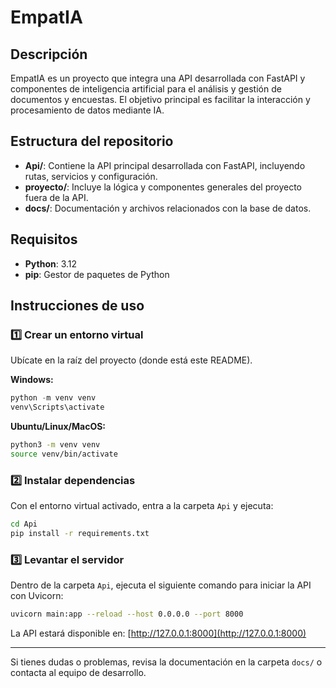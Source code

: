 # EmpatIA

## Descripción

EmpatIA es un proyecto que integra una API desarrollada con FastAPI y componentes de inteligencia artificial para el análisis y gestión de documentos y encuestas. El objetivo principal es facilitar la interacción y procesamiento de datos mediante IA.

## Estructura del repositorio

- **Api/**: Contiene la API principal desarrollada con FastAPI, incluyendo rutas, servicios y configuración.
- **proyecto/**: Incluye la lógica y componentes generales del proyecto fuera de la API.
- **docs/**: Documentación y archivos relacionados con la base de datos.

## Requisitos

- **Python**: 3.12
- **pip**: Gestor de paquetes de Python

## Instrucciones de uso

### 1️⃣ Crear un entorno virtual

Ubícate en la raíz del proyecto (donde está este README).

**Windows:**
```powershell
python -m venv venv
venv\Scripts\activate
```

**Ubuntu/Linux/MacOS:**
```bash
python3 -m venv venv
source venv/bin/activate
```

### 2️⃣ Instalar dependencias

Con el entorno virtual activado, entra a la carpeta `Api` y ejecuta:

```bash
cd Api
pip install -r requirements.txt
```

### 3️⃣ Levantar el servidor

Dentro de la carpeta `Api`, ejecuta el siguiente comando para iniciar la API con Uvicorn:

```bash
uvicorn main:app --reload --host 0.0.0.0 --port 8000
```

La API estará disponible en: [http://127.0.0.1:8000](http://127.0.0.1:8000)

---

Si tienes dudas o problemas, revisa la documentación en la carpeta `docs/` o contacta al equipo de desarrollo.